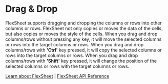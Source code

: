 Drag & Drop
===========

FlexSheet supports dragging and dropping the columns or rows into other columns or rows. FlexSheet not only copies or moves the data of the cells, but also copies or moves the style of the cells. When you drag and drop columns/rows without pressing any key, it will move the selected columns or rows into the target columns or rows. When you drag and drop columns/rows with **'Ctrl'** key pressed, it will copy the selected columns or rows into the target columns or rows. When you drag and drop columns/rows with **'Shift'** key pressed, it will change the position of the selected columns or rows with the target columns or rows.

[Learn about FlexSheet](https://www.grapecity.com/wijmo-flexsheet) | [FlexSheet API Reference](https://www.grapecity.com/wijmo/api/classes/wijmo_grid_sheet.flexsheet.html)